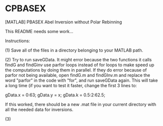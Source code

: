 CPBASEX
=======

[MATLAB] PBASEX Abel Inversion without Polar Rebinning

This README needs some work...

Instructions:

(1) Save all of the files in a directory belonging to your MATLAB path.

(2) Try to run saveGData. It might error because the two functions it calls findG and findGinv use parfor loops instead of for loops to make speed up the computations by doing them in parallel. If they do error because of parfor not being available, open findG.m and findGInv.m and replace the word "parfor" in the code with "for", and run saveGData again. This will take a long time (if you want to test it faster, change the first 3 lines to:

gData.x = 0:63;
gData.y = x;
gData.k = 0.5:2:62.5;

If this worked, there should be a new .mat file in your current directory with all the needed data for inversions.

(3) 
